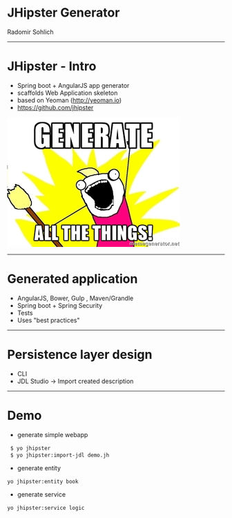 JHipster Generator
===
Radomir Sohlich

---
# JHipster - Intro
- Spring boot + AngularJS app generator
- scaffolds Web Application skeleton
- based on Yeoman (http://yeoman.io)
- https://github.com/jhipster

![](generate.jpg)

---
# Generated application

- AngularJS, Bower, Gulp , Maven/Grandle
- Spring boot + Spring Security
- Tests
- Uses "best practices"

---
# Persistence layer design
- CLI
- JDL Studio -> Import created description

---
# Demo
- generate simple webapp
```
 $ yo jhipster
 $ yo jhipster:import-jdl demo.jh
```
- generate entity
```
yo jhipster:entity book
```
- generate service
```
yo jhipster:service logic
```


